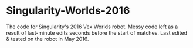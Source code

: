 # Singularity-Worlds-2016
The code for Singularity's 2016 Vex Worlds robot. Messy code left as a result of last-minute edits seconds before the start of matches.
Last edited & tested on the robot in May 2016.
